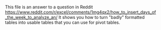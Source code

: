 This file is an answer to a question in Reddit  
https://www.reddit.com/r/excel/comments/1mg4qx2/how_to_insert_days_of_the_week_to_analyze_an/
It shows you how to turn "badly" formatted tables into usable tables that you can use for pivot tables.
